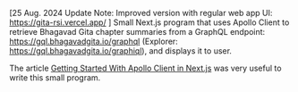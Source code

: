 [25 Aug. 2024 Update Note: Improved version with regular web app UI: https://gita-rsi.vercel.app/ ] 
Small Next.js program that uses Apollo Client to retrieve Bhagavad Gita chapter summaries from a GraphQL endpoint: https://gql.bhagavadgita.io/graphql (Explorer: https://gql.bhagavadgita.io/graphiql), and displays it to user.

The article [Getting Started With Apollo Client in Next.js](https://www.apollographql.com/blog/next-js-getting-started) was very useful to write this small program.

